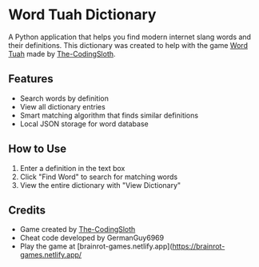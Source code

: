 # Word Tuah Dictionary

A Python application that helps you find modern internet slang words and their definitions. This dictionary was created to help with the game [Word Tuah](https://brainrot-games.netlify.app/) made by [The-CodingSloth](https://github.com/The-CodingSloth/brainrot-games).

## Features

- Search words by definition
- View all dictionary entries
- Smart matching algorithm that finds similar definitions
- Local JSON storage for word database

## How to Use

1. Enter a definition in the text box
2. Click "Find Word" to search for matching words
3. View the entire dictionary with "View Dictionary"

## Credits

- Game created by [The-CodingSloth](https://github.com/The-CodingSloth/brainrot-games)
- Cheat code developed by GermanGuy6969
- Play the game at [brainrot-games.netlify.app](https://brainrot-games.netlify.app/

